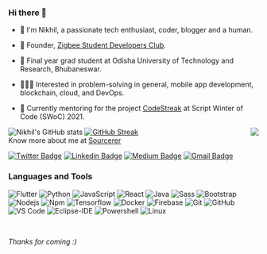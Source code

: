 ### Hi there 👋

- 👋 I'm Nikhil, a passionate tech enthusiast, coder, blogger and a human.

- 🏢 Founder, [Zigbee Student Developers Club](https://www.zigbeecetb.tech/).

- 🔭 Final year grad student at Odisha University of Technology and Research, Bhubaneswar.

- 👨🏽‍💻 Interested in problem-solving in general, mobile app development, blockchain, cloud, and DevOps.

- 🌱 Currently mentoring for the project [CodeStreak](https://github.com/nerdynikhil/codestreak) at Script Winter of Code (SWoC) 2021.


![Nikhil's GitHub stats](https://github-readme-stats.vercel.app/api?username=nerdynikhil&show_icons=true&theme=dark)
[![GitHub Streak](https://github-readme-streak-stats.herokuapp.com/?user=nerdynikhil&theme=dark)](https://github.com/DenverCoder1/github-readme-streak-stats)
<img align="right" src="http://estruyf-github.azurewebsites.net/api/VisitorHit?user=nerdynikhil&repo=Bgstatic&countColorcountColor&countColor=%237B1E7B"/>
<br>
Know more about me at [Sourcerer](https://sourcerer.io/nerdynikhil)

[![Twitter Badge](https://img.shields.io/badge/-@nerdynikhil-1ca0f1?style=flat-square&labelColor=1ca0f1&logo=twitter&logoColor=white&link=https://twitter.com/nerdynikhil)](https://twitter.com/nklmarch17) [![Linkedin Badge](https://img.shields.io/badge/-nerdynikhil-blue?style=flat-square&logo=Linkedin&logoColor=white&link=https://www.linkedin.com/in/nerdynikhil/)](https://www.linkedin.com/in/nerdynikhil/) [![Medium Badge](https://img.shields.io/badge/-@nerdynikhil-03a57a?style=flat-square&labelColor=000000&logo=Medium&link=https://medium.com/@nerdynikhil/)](https://medium.com/@nerdynikhil)
[![Gmail Badge](https://img.shields.io/badge/-nklmarch17@gmail.com-c14438?style=flat-square&logo=Gmail&logoColor=white&link=mailto:nklmarch17@gmail.com)](mailto:nklmarch17@gmail.com)


### Languages and Tools
![Flutter](http://img.shields.io/badge/-Flutter-3776AB?style=flat-square&logo=flutter&logoColor=ffffff)
![Python](http://img.shields.io/badge/-Python-3776AB?style=flat-square&logo=python&logoColor=ffffff)
![JavaScript](https://img.shields.io/badge/-JavaScript-%23F7DF1C?style=flat-square&logo=javascript&logoColor=000000&labelColor=%23F7DF1C&color=%23FFCE5A)
![React](https://img.shields.io/badge/-React-61DAFB?style=flat-square&logo=react&logoColor=ffffff)
![Java](http://img.shields.io/badge/-Java-5B4638?style=flat-square&logo=java&logoColor=ffffff)
![Sass](https://img.shields.io/badge/-SASS-%23CC6699?style=flat-square&logo=sass&logoColor=ffffff)
![Bootstrap](https://img.shields.io/badge/-Bootstrap-563D7C?style=flat-square&logo=Bootstrap)
![Nodejs](https://img.shields.io/badge/-NodeJS-339933?style=flat-square&logo=Node.js&logoColor=ffffff)
![Npm](https://img.shields.io/badge/-npm-CB3837?style=flat-square&logo=npm)
![Tensorflow](https://img.shields.io/badge/-Tensorflow-FFCA28?style=flat-square&logo=tensorflow&logoColor=ffffff)
![Docker](http://img.shields.io/badge/-Docker-007ACC?style=flat-square&logo=docker&logoColor=ffffff)
![Firebase](https://img.shields.io/badge/-Firebase-FFCA28?style=flat-square&logo=firebase&logoColor=ffffff)
![Git](https://img.shields.io/badge/-Git-%23F05032?style=flat-square&logo=git&logoColor=%23ffffff)
![GitHub](https://img.shields.io/badge/-GitHub-181717?style=flat-square&logo=github)
![VS Code](http://img.shields.io/badge/-VS%20Code-007ACC?style=flat-square&logo=visual-studio-code&logoColor=ffffff)
![Eclipse-IDE](http://img.shields.io/badge/-Eclipse-2C2255?style=flat-square&logo=eclipse&logoColor=ffffff)
![Powershell](http://img.shields.io/badge/-Powershell-5391FE?style=flat-square&logo=powershell&logoColor=ffffff)
![Linux](http://img.shields.io/badge/-Linux-0078D6?style=flat-square&logo=linux&logoColor=ffffff)

<br/>

*Thanks for coming :)*
